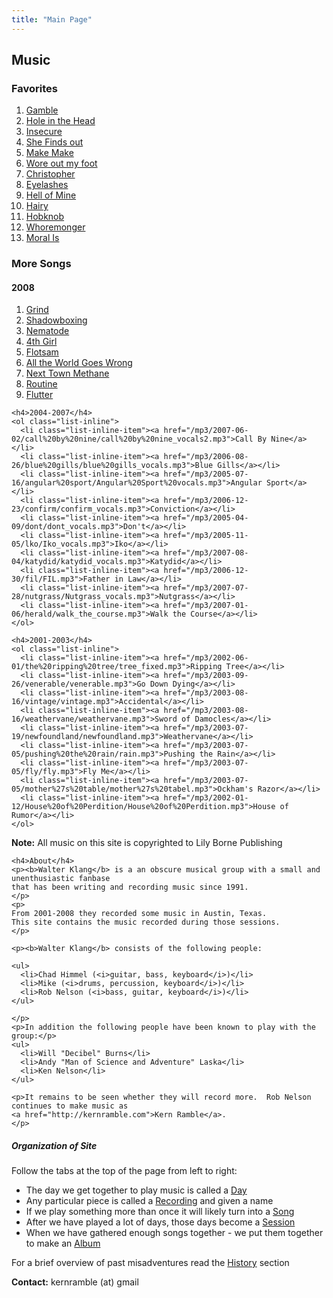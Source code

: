 ```yaml
---
title: "Main Page"
---
```

<div>
  <h2>Music</h2>

  <h3>Favorites</h3>
  <ol class="list-inline">
    <li class="list-inline-item"><a href="/mp3/2006-12-30/gamble/gamble3_final.mp3">Gamble</a></li>
    <li class="list-inline-item"><a href="/mp3/2007-01-13/hole%20in%20the%20head/Hole in the Head_final.mp3">Hole in the Head</a></li>
    <li class="list-inline-item"><a href="/mp3/2007-05-26/insecure/insecure_final.mp3">Insecure</a></li>
    <li class="list-inline-item"><a href="/mp3/2007-04-28/she%20finds%20out/She%20Finds%20Out.mp3">She Finds out</a></li>
    <li class="list-inline-item"><a href="/mp3/2007-05-12/make%20make/make%20make2_final.mp3">Make Make</a></li>
    <li class="list-inline-item"><a href="/mp3/2002-06-01/wore%20out%20my%20foot/wore-out-my-foot.mp3">Wore out my foot</a></li>
    <li class="list-inline-item"><a href="/mp3/2004-06-05/christopher/christopher_final.mp3">Christopher</a></li>
    <li class="list-inline-item"><a href="/mp3/2007-04-28/eyelashes/eyelashes2_final.mp3">Eyelashes</a></li>
    <li class="list-inline-item"><a href="/mp3/2007-01-13/Hell%20of%20mine/Hell%20of%20Mine.mp3">Hell of Mine</a></li>
    <li class="list-inline-item"><a href="/mp3/2007-06-30/hairy/hairy_final.mp3">Hairy</a></li>
    <li class="list-inline-item"><a href="/mp3/2007-06-23/hobknob/hobknob_final.mp3">Hobknob</a></li>
    <li class="list-inline-item"><a href="/mp3/2006-12-23/hormonger/Whoremonger.mp3">Whoremonger</a></li>
    <li class="list-inline-item"><a href="/mp3/2008-09-06/moral%20is/moral_is_final.mp3">Moral Is</a></li>
  </ol>
  
  <h3>More Songs</h3>
  
  <h4>2008</h4>
  <ol class="list-inline">
      <li class="list-inline-item"><a href="/mp3/2008-10-11/grind/grind2_vocals.mp3">Grind</a></li>
      <li class="list-inline-item"><a href="/mp3/2008-08-30/shadowboxing/shadowboxing_vocals.mp3">Shadowboxing</a></li>
      <li class="list-inline-item"><a href="/mp3/2008-06-07/nematode/nematode_vocals.mp3">Nematode</a></li>
      <li class="list-inline-item"><a href="/mp3/2008-06-07/4thgirl/4thgirl_vocals.mp3">4th Girl</a></li>
      <li class="list-inline-item"><a href="/mp3/2008-06-14/flotsom/flotsom2_vocals.mp3">Flotsam</a></li>
      <li class="list-inline-item"><a href="/mp3/2008-04-12/all%20the%20world%20goes%20wrong/world_vocals.mp3">All the World Goes Wrong</a></li>
      <li class="list-inline-item"><a href="/mp3/2007-07-28/methane/NextTownMethane_vocals.mp3">Next Town Methane</a></li>
      <li class="list-inline-item"><a href="/mp3/2008-01-05/routine/routine2_vocals.mp3">Routine</a></li>
      <li class="list-inline-item"><a href="/mp3/2008-10-25/flutter/flutter_vocals_harmony.mp3">Flutter</a></li>
    </ol>
    
    <h4>2004-2007</h4>
    <ol class="list-inline">
      <li class="list-inline-item"><a href="/mp3/2007-06-02/call%20by%20nine/call%20by%20nine_vocals2.mp3">Call By Nine</a></li>
      <li class="list-inline-item"><a href="/mp3/2006-08-26/blue%20gills/blue%20gills_vocals.mp3">Blue Gills</a></li>
      <li class="list-inline-item"><a href="/mp3/2005-07-16/angular%20sport/Angular%20Sport%20vocals.mp3">Angular Sport</a></li>
      <li class="list-inline-item"><a href="/mp3/2006-12-23/confirm/confirm_vocals.mp3">Conviction</a></li>
      <li class="list-inline-item"><a href="/mp3/2005-04-09/dont/dont_vocals.mp3">Don't</a></li>
      <li class="list-inline-item"><a href="/mp3/2005-11-05/lko/Iko_vocals.mp3">Iko</a></li>
      <li class="list-inline-item"><a href="/mp3/2007-08-04/katydid/katydid_vocals.mp3">Katydid</a></li>
      <li class="list-inline-item"><a href="/mp3/2006-12-30/fil/FIL.mp3">Father in Law</a></li>
      <li class="list-inline-item"><a href="/mp3/2007-07-28/nutgrass/Nutgrass_vocals.mp3">Nutgrass</a></li>
      <li class="list-inline-item"><a href="/mp3/2007-01-06/herald/walk_the_course.mp3">Walk the Course</a></li>
    </ol>
 
    <h4>2001-2003</h4>
    <ol class="list-inline">
      <li class="list-inline-item"><a href="/mp3/2002-06-01/the%20ripping%20tree/tree_fixed.mp3">Ripping Tree</a></li>
      <li class="list-inline-item"><a href="/mp3/2003-09-26/venerable/venerable.mp3">Go Down Dying</a></li>
      <li class="list-inline-item"><a href="/mp3/2003-08-16/vintage/vintage.mp3">Accidental</a></li>
      <li class="list-inline-item"><a href="/mp3/2003-08-16/weathervane/weathervane.mp3">Sword of Damocles</a></li>
      <li class="list-inline-item"><a href="/mp3/2003-07-19/newfoundland/newfoundland.mp3">Weathervane</a></li>
      <li class="list-inline-item"><a href="/mp3/2003-07-05/pushing%20the%20rain/rain.mp3">Pushing the Rain</a></li>
      <li class="list-inline-item"><a href="/mp3/2003-07-05/fly/fly.mp3">Fly Me</a></li>
      <li class="list-inline-item"><a href="/mp3/2003-07-05/mother%27s%20table/mother%27s%20tabel.mp3">Ockham's Razor</a></li>
      <li class="list-inline-item"><a href="/mp3/2002-01-12/House%20of%20Perdition/House%20of%20Perdition.mp3">House of Rumor</a></li>
    </ol>


  <p><b>Note:</b> All music on this site is copyrighted to Lily Borne Publishing</p>

    <h4>About</h4>
    <p><b>Walter Klang</b> is a an obscure musical group with a small and unenthusiastic fanbase
    that has been writing and recording music since 1991.
    </p>
    <p>
    From 2001-2008 they recorded some music in Austin, Texas.
    This site contains the music recorded during those sessions.
    </p>

    <p><b>Walter Klang</b> consists of the following people:

    <ul>
      <li>Chad Himmel (<i>guitar, bass, keyboard</i>)</li>
      <li>Mike (<i>drums, percussion, keyboard</i>)</li>
      <li>Rob Nelson (<i>bass, guitar, keyboard</i>)</li>
    </ul>

    </p>
    <p>In addition the following people have been known to play with the group:</p>
    <ul>
      <li>Will "Decibel" Burns</li>
      <li>Andy "Man of Science and Adventure" Laska</li>
      <li>Ken Nelson</li>
    </ul>

    <p>It remains to be seen whether they will record more.  Rob Nelson continues to make music as
    <a href="http://kernramble.com">Kern Ramble</a>.
    </p>


  <h5>Organization of Site</h5>
  <p>Follow the tabs at the top of the page from left to right:</p>
  <ul>
    <li>The day we get together to play music is called a <a href="/days" class="larger-text2">Day</a></li>
    <li>Any particular piece is called a <a href="/recordings" class="larger-text2">Recording</a> and given a name</li>  
    <li>If we play something more than once it will likely turn into a <a href="/songs" class="larger-text2">Song</a></li>
    <li>After we have played a lot of days, those days become a <a href="/sessions" class="larger-text2">Session</a></li>
    <li>When we have gathered enough songs together - we put them together to make an <a href="/albums" class="larger-text2">Album</a></li>
  </ul>
  </div>

  <p>For a brief overview of past misadventures read the <a href="/history" class="larger-text2">History</a> section</p>

  <p><b>Contact:</b> kernramble (at) gmail</p>


